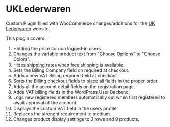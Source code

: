 # UKLederwaren
Custom Plugin filled with WooCommerce changes/additions for the [UK Lederwaren](https://uklederwaren.be/) website.

This plugin covers:

1. Hidding the price for non logged-in users.
2. Changes the variable product text from "Choose Options" to "Choose Colors".
3. Hides shipping rates when free shipping is available.
4. Sets the Billing Company field on required at checkout.
5. Adds a new VAT Billing required field at checkout.
6. Sorts the Billing checkout fields to place all fields in the proper order.
7. Adds all the account detail fields on the registration page.
8. Adds VAT billing fields in the WordPress User Backend.
9. Logs new registered members automatically out when first registered to await approval of the account.
10. Displays the custom VAT field in the users profile.
11. Replaces the strenght requirement to medium.
12. Changes product display settings to 3 rows and 9 products.